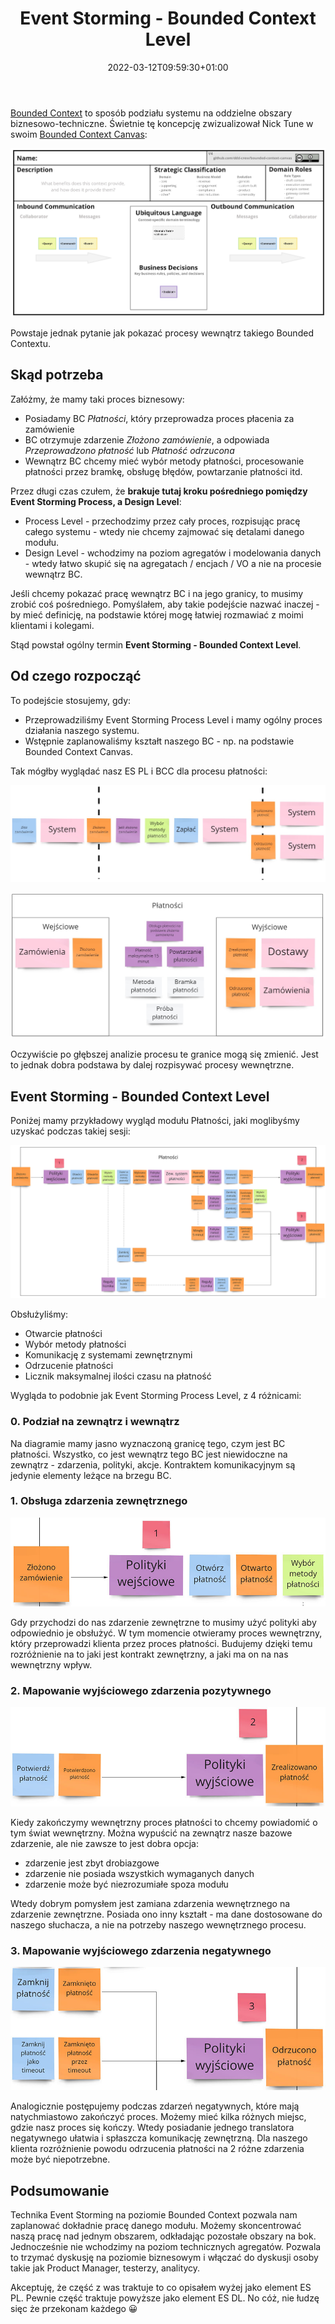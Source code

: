 ﻿---
title: "Event Storming - Bounded Context Level"
date: 2022-03-12T09:59:30+01:00
url: '/2022/03/12/event-storming-bounded-context-level'
images: ['images/2018/05/eventstorming.logo_.png']
description: "Wykorzystanie techniki Event Storming do budowania procesów wewnątrz Bounded Contextu"
category: 'Event Storming'
---

[Bounded Context](http://localhost:1313/2018/07/18/dlaczego-bounded-contexty-sa-wazne-wprowadzenie/) to sposób podziału systemu na oddzielne obszary biznesowo-techniczne. Świetnie tę koncepcję zwizualizował Nick Tune w swoim [Bounded Context Canvas](https://github.com/ddd-crew/bounded-context-canvas):

[![](bounded-context-canvas-v4.jpeg)](bounded-context-canvas-v4.jpeg)

Powstaje jednak pytanie jak pokazać procesy wewnątrz takiego Bounded Contextu.

## Skąd potrzeba

Załóżmy, że mamy taki proces biznesowy:

- Posiadamy BC _Płatności_, który przeprowadza proces płacenia za zamówienie
- BC otrzymuje zdarzenie _Złożono zamówienie_, a odpowiada _Przeprowadzono płatność_ lub _Płatność odrzucona_
- Wewnątrz BC chcemy mieć wybór metody płatności, procesowanie płatności przez bramkę, obsługę błędów, powtarzanie płatności itd.

Przez długi czas czułem, że **brakuje tutaj kroku pośredniego pomiędzy Event Storming Process, a Design Level**:

- Process Level - przechodzimy przez cały proces, rozpisując pracę całego systemu - wtedy nie chcemy zajmować się detalami danego modułu.
- Design Level - wchodzimy na poziom agregatów i modelowania danych - wtedy łatwo skupić się na agregatach / encjach / VO a nie na procesie wewnątrz BC.

Jeśli chcemy pokazać pracę wewnątrz BC i na jego granicy, to musimy zrobić coś pośredniego. Pomyślałem, aby takie podejście nazwać inaczej - by mieć definicję, na podstawie której mogę łatwiej rozmawiać z moimi klientami i kolegami.

Stąd powstał ogólny termin **Event Storming - Bounded Context Level**.

## Od czego rozpocząć

To podejście stosujemy, gdy:

- Przeprowadziliśmy Event Storming Process Level i mamy ogólny proces działania naszego systemu.
- Wstępnie zaplanowaliśmy kształt naszego BC - np. na podstawie Bounded Context Canvas.

Tak mógłby wyglądać nasz ES PL i BCC dla procesu płatności:

[![](es-pl.jpg)](es-pl.jpg)

[![](bc.jpg)](bc.jpg)

Oczywiście po głębszej analizie procesu te granice mogą się zmienić. Jest to jednak dobra podstawa by dalej rozpisywać procesy wewnętrzne.

## Event Storming - Bounded Context Level

Poniżej mamy przykładowy wygląd modułu Płatności, jaki moglibyśmy uzyskać podczas takiej sesji: 

[![](es-bc.jpg)](es-bc.jpg)

Obsłużyliśmy:

- Otwarcie płatności
- Wybór metody płatności
- Komunikację z systemami zewnętrznymi
- Odrzucenie płatności
- Licznik maksymalnej ilości czasu na płatność

Wygląda to podobnie jak Event Storming Process Level, z 4 różnicami:

### 0. Podział na zewnątrz i wewnątrz

Na diagramie mamy jasno wyznaczoną granicę tego, czym jest BC płatności. Wszystko, co jest wewnątrz tego BC jest niewidoczne na zewnątrz - zdarzenia, polityki, akcje. Kontraktem komunikacyjnym są jedynie elementy leżące na brzegu BC.

### 1. Obsługa zdarzenia zewnętrznego
[![](es-bc-1.jpg)](es-bc-1.jpg)

Gdy przychodzi do nas zdarzenie zewnętrzne to musimy użyć polityki aby odpowiednio je obsłużyć. W tym momencie otwieramy proces wewnętrzny, który przeprowadzi klienta przez proces płatności. Budujemy dzięki temu rozróżnienie na to jaki jest kontrakt zewnętrzny, a jaki ma on na nas wewnętrzny wpływ.

### 2. Mapowanie wyjściowego zdarzenia pozytywnego

[![](es-bc-2.jpg)](es-bc-2.jpg)

Kiedy zakończymy wewnętrzny proces płatności to chcemy powiadomić o tym świat wewnętrzny. Można wypuścić na zewnątrz nasze bazowe zdarzenie, ale nie zawsze to jest dobra opcja:

- zdarzenie jest zbyt drobiazgowe
- zdarzenie nie posiada wszystkich wymaganych danych
- zdarzenie może być niezrozumiałe spoza modułu

Wtedy dobrym pomysłem jest zamiana zdarzenia wewnętrznego na zdarzenie zewnętrzne. Posiada ono inny kształt - ma dane dostosowane do naszego słuchacza, a nie na potrzeby naszego wewnętrznego procesu.

### 3. Mapowanie wyjściowego zdarzenia negatywnego

[![](es-bc-3.jpg)](es-bc-3.jpg)

Analogicznie postępujemy podczas zdarzeń negatywnych, które mają natychmiastowo zakończyć proces. Możemy mieć kilka różnych miejsc, gdzie nasz proces się kończy. Wtedy posiadanie jednego translatora negatywnego ułatwia i spłaszcza komunikację zewnętrzną. Dla naszego klienta rozróżnienie powodu odrzucenia płatności na 2 różne zdarzenia może być niepotrzebne.

## Podsumowanie

Technika Event Storming na poziomie Bounded Context pozwala nam zaplanować dokładnie pracę danego modułu. Możemy skoncentrować naszą pracę nad jednym obszarem, odkładając pozostałe obszary na bok. Jednocześnie nie wchodzimy na poziom technicznych agregatów. Pozwala to trzymać dyskusję na poziomie biznesowym i włączać do dyskusji osoby takie jak Product Manager, testerzy, analitycy.

Akceptuję, że część z was traktuje to co opisałem wyżej jako element ES PL. Pewnie część traktuje powyższe jako element ES DL. No cóż, nie łudzę sięc że przekonam każdego 😀